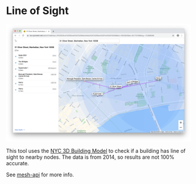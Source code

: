 # Line of Sight

![Screenshot of a web browser running the line of sight tool. The searched address is 31 Oliver Street and there are six lines of sight to nearby nodes shown on a map.](/image.png?raw=true "Screenshot")

This tool uses the [NYC 3D Building Model](https://www1.nyc.gov/site/doitt/initiatives/3d-building.page) to check if a building has line of sight to nearby nodes. The data is from 2014, so results are not 100% accurate.

See [mesh-api](https://github.com/meshcenter/mesh-api#line-of-sight) for more info.
